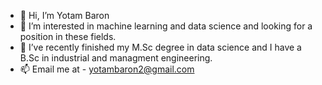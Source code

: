 - 👋 Hi, I’m Yotam Baron
- 👀 I’m interested in machine learning and data science and looking for a position in these fields.
- 🌱 I’ve recently finished my M.Sc degree in data science and I have a B.Sc in industrial and managment engineering.
- 📫 Email me at - yotambaron2@gmail.com

